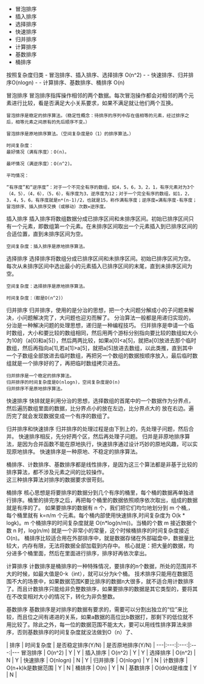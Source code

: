 - 冒泡排序
- 插入排序
- 选择排序
- 快速排序
- 归并排序
- 计算排序
- 基数排序
- 桶排序


按照复杂度归类
	- 冒泡排序、插入排序、选择排序  O(n^2)
	- 
	- 快速排序、归并排序O(nlogn)
	- 
	- 计算排序、基数排序、桶排序 O(n)

冒泡排序
	冒泡排序指挥操作相邻的两个数据。每次冒泡操作都会对相邻的两个元素进行比较，看是否满足大小关系要求，如果不满足就让他们两个互换。

	冒泡排序是稳定的排序算法。（稳定性概念：待排序的序列中存在值相等的元素，经过排序之后，相等元素之间原有的先后顺序不变。）

	冒泡排序是原地排序算法。（空间复杂度是O（1）的排序算法。）

	时间复杂度：
	最好情况（满有序度）：O(n)。

	最坏情况（满逆序度）：O(n^2)。

	平均情况：

	“有序度”和“逆序度”：对于一个不完全有序的数组，如4，5，6，3，2，1，有序元素对为3个（4，5），（4，6），（5，6），有序度为3，逆序度为12；对于一个完全有序的数组，如1，2，3，4，5，6，有序度就是n*(n-1)/2，也就是15，称作满有序度；逆序度=满有序度-有序度；冒泡排序、插入排序交换（或移动）次数=逆序度。

插入排序
	插入排序将数组数据分成已排序区间和未排序区间。初始已排序区间只有一个元素，即数组第一个元素。在未排序区间取出一个元素插入到已排序区间的合适位置，直到未排序区间为空。

	空间复杂度：插入排序是原地排序算法。

选择排序
	选择排序将数组分成已排序区间和未排序区间。初始已排序区间为空。每次从未排序区间中选出最小的元素插入已排序区间的末尾，直到未排序区间为空。

	空间复杂度：选择排序是原地排序算法。

	时间复杂度：（都是O(n^2)）


归并排序
	归并排序，使用的是分治的思想，把一个大问题分解成小的子问题来解决，小问题解决完了，大问题也迎刃而解了。
	分治算法一般都是用递归实现的，分治是一种解决问题的处理思想，递归是一种编程技巧。
	归并排序是申请一个临时数组，大小和要比较的数组相同，然后用两个游标分别指向要比较的数组如大小为10的（a[0]和a[5]），然后两两比较，如果a[0]<a[5]，就把a[0]放进去那个临时数组，然后再指向a[1],若a[1]>a[5]，就把a[5]放进去数组，以此类推，直到其中一个子数组全部放进去临时数组，再把另一个数组的数据按顺序放入，最后临时数组就是一个排序好的了，再把临时数组拷贝进去。

	归并排序是一个稳定的排序算法。
	归并排序的时间复杂度是O(nlogn)，空间复杂度是O(n)
	归并排序不是原地排序算法。

快速排序
	快排就是利用分治的思想，选择数组的首尾中的一个数据作为分界点，然后遍历数组里面的数据，比分界点小的放在左边，比分界点大的 放在右边。遍历完了就会发现数据变成一个有序的数组了。

归并排序和快速排序
	归并排序的处理过程是由下到上的，先处理子问题，然后合并。
	快速排序相反，先分好两个区，然后再处理子问题。
	归并是非原地排序算法，是因为合并函数不能在原地执行，快速排序通过设计巧妙的原地风趣，可以实现原地排序。
	快速排序是一种原地、不稳定的排序算法。
	
桶排序、计数排序、基数排序都是线性排序，是因为这三个算法都是非基于比较的排序算法，都不涉及元素之间的比较操作。<br>这三种排序算法对排序的数据要求很苛刻。


桶排序
	核心思想是将要排序的数据分到几个有序的桶里，每个桶的数据再单独进行排序。桶里的排完序之后，再把每个桶里的数据依照顺序依次取出，组成的数据就是有序的了。
	如果要排序的数据有 n 个，我们把它们均匀地划分到 m 个桶,，每个桶里就有 k=n/m 个元素。每个桶内部使用快速排序,时间复杂度为 O(k * logk)。m 个桶排序的时间复杂度就是 O(n*log(n/m))。当桶的个数 m 接近数据个数 n 时，log(n/m) 就是一个非常小的常量，这个时候桶排序的时间复杂度接近 O(n)。
	桶排序比较适合用在外部排序中，就是数据存储在外部磁盘中，数据量比较大，内存有限，无法将数据全部加载到内存中。
	核心就是：把大量的数据，均分进多个桶里面，然后在里面进行排序，排序好再依次拿出。


计算排序
	计数排序是桶排序的一种特殊情况，要排序的n个数据，所处的范围并不大的时候，如最大值是0-k（int），就可以分为k个桶。
	技术排序只能用在数据范围不大的场景中，如果数据范围K要比排序的数据n大很多，就不适合用计数排序了。而且计数排序只能给非负整数排序，如果要排序的数据是其它类型的，要将其在不改变相对大小的情况下，转化为非负整数。

基数排序
	基数排序是对排序的数据有要求的，需要可以分割出独立的“位”来比较，而且位之间有递进的关系，如果a数据的高位比b数据打，那剩下的低位就不用比较了。除此之外，每一位的数据范围不能太大，要可以用线性排序算法来排序，否则基数排序的时间复杂度就没法做到O（n）了、



| 排序  | 时间复杂度 | 是否稳定排序(Y/N) | 是否原地排序(Y/N) | 
---|:---:|:---:|:---:|---
冒泡排序 | O(n^2) | Y | Y | 
插入排序 | O(n^2) | Y | Y | 
选择排序 | O(n^2) | N | Y |
快速排序 | O(nlogn) | N | Y | 
归并排序 | O(nlogn) | Y | N | 
计数排序 | O(n+k)k是数据范围 | Y | N | 
桶排序 | O(n) | Y | N | 
基数排序 | O(dn)d是维度 | Y | N | 


